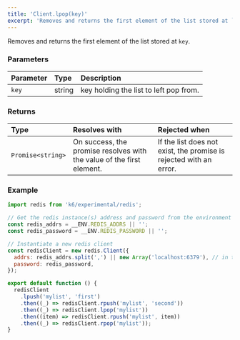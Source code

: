 ```yaml
---
title: 'Client.lpop(key)'
excerpt: 'Removes and returns the first element of the list stored at `key`.'
---
```


Removes and returns the first element of the list stored at `key`.

### Parameters

| Parameter | Type   | Description                            |
| :-------- | :----- | :------------------------------------- |
| `key`     | string | key holding the list to left pop from. |


### Returns

| Type              | Resolves with                                                         | Rejected when                                                      |
| :---------------- | :-------------------------------------------------------------------- | :----------------------------------------------------------------- |
| `Promise<string>` | On success, the promise resolves with the value of the first element. | If the list does not exist, the promise is rejected with an error. |

### Example

<CodeGroup labels={[]}>

```javascript
import redis from 'k6/experimental/redis';

// Get the redis instance(s) address and password from the environment
const redis_addrs = __ENV.REDIS_ADDRS || '';
const redis_password = __ENV.REDIS_PASSWORD || '';

// Instantiate a new redis client
const redisClient = new redis.Client({
  addrs: redis_addrs.split(',') || new Array('localhost:6379'), // in the form of 'host:port', separated by commas
  password: redis_password,
});

export default function () {
  redisClient
    .lpush('mylist', 'first')
    .then((_) => redisClient.rpush('mylist', 'second'))
    .then((_) => redisClient.lpop('mylist'))
    .then((item) => redisClient.rpush('mylist', item))
    .then((_) => redisClient.rpop('mylist'));
}
```

</CodeGroup>